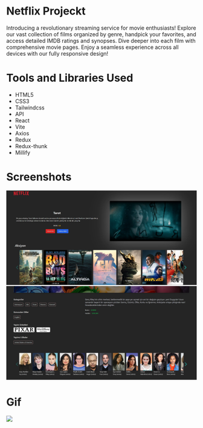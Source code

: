 # Netflix Projeckt

Introducing a revolutionary streaming service for movie enthusiasts! Explore our vast collection of films organized by genre, handpick your favorites, and access detailed IMDB ratings and synopses. Dive deeper into each film with comprehensive movie pages. Enjoy a seamless experience across all devices with our fully responsive design!

# Tools and Libraries Used

- HTML5
- CSS3
- Tailwindcss
- API
- React
- Vite
- Axios
- Redux
- Redux-thunk
- Millify

# Screenshots

![](1.jpg)
![](2.jpg)

# Gif

![](React_Redux_Netflix_Clone.gif)
